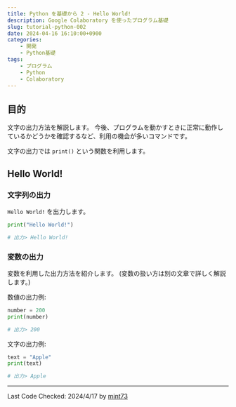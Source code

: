 ```yaml
---
title: Python を基礎から 2 - Hello World!
description: Google Colaboratory を使ったプログラム基礎
slug: tutorial-python-002
date: 2024-04-16 16:10:00+0900
categories:
    - 開発
    - Python基礎
tags:
    - プログラム
    - Python
    - Colaboratory
---
```


## 目的
文字の出力方法を解説します。
今後、プログラムを動かすときに正常に動作しているかどうかを確認するなど、利用の機会が多いコマンドです。

文字の出力では `print()` という関数を利用します。

## Hello World!
### 文字列の出力
`Hello World!` を出力します。

```python
print("Hello World!")

# 出力> Hello World!
```

### 変数の出力
変数を利用した出力方法を紹介します。
(変数の扱い方は別の文章で詳しく解説します。)

数値の出力例:
```python
number = 200
print(number)

# 出力> 200
```

文字の出力例:
```python
text = "Apple"
print(text)

# 出力> Apple
```

---
Last Code Checked: 2024/4/17 by [mint73](https://github.com/mint73)
